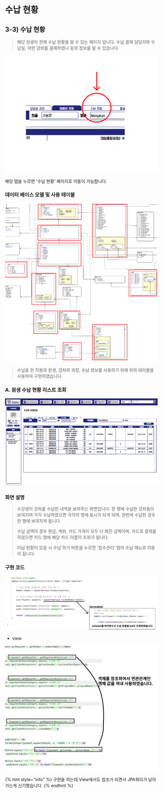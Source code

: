 # 수납 현황

## 3-3) 수납 현황

> 해당 원생이 전체 수납 현황을 알 수 있는 페이지 입니다. 수납 결제 담당자와 수납일, 어떤 강좌를 결제하였나 등의 정보를 알 수 있습니다.
>
>

![](../../../../../../.gitbook/assets/수납어케가니.PNG)

해당 탭을 누르면 '수납 현황' 페이지로 이동이 가능합니다.



### 데이터 베이스 모델 및 사용 테이블

![](../../../../../../.gitbook/assets/수납테이블.PNG)



> 수납을 한 직원과 원생, 강좌와 과정, 수납 정보를 사용하기 위해 위의 테이블을 사용하여 구현하였습니다.&#x20;

### A. 원생 수납 현황 리스트 조회

![](../../../../../../.gitbook/assets/수납화면.PNG)

### 화면 설명

> 수강생이 강좌를 수납한 내역을 보여주는 화면입니다. 한 행에 수납한 강좌들이 보여지며 각각 수납하였으면 각각의 행에 표시가 되게 되며, 한번에 수납한 경우 한 행에 보여지게 됩니다. &#x20;
>
> 수납 금액의 경우 현금, 계좌, 카드 가격이 모두 더 해진 금액이며, 카드로 결제를 하였으면 카드 명에 해당 카드 이름이 조회가 됩니다.&#x20;
>
> 미납 현황이 있을 시 수납 하기 버튼을 누르면 '접수관리' 탭의 수납 메뉴로 이동이 됩니다.



### 구현 코드

![](<../../../../../../.gitbook/assets/수납 컨트롤서비스.PNG>)

* view

![](<../../../../../../.gitbook/assets/수납 view.PNG>)

{% hint style="info" %}
구현을 하는데 View에서도 참조가 되면서 JPA쿼리가 날아가는게 신기했습니다.&#x20;
{% endhint %}



